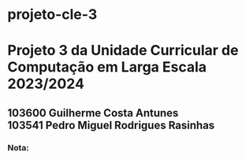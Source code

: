 # projeto-cle-3
<h1>Projeto 3 da Unidade Curricular de Computação em Larga Escala 2023/2024</h1>
<h2>103600 Guilherme Costa Antunes<br>
103541 Pedro Miguel Rodrigues Rasinhas</h2>
<h3>Nota: </h3>
